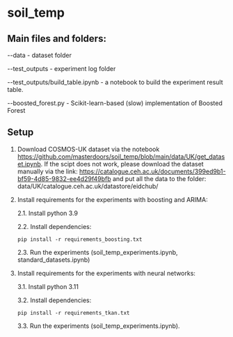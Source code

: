 # soil_temp

## Main files and folders:
--data - dataset folder

--test_outputs - experiment log folder

--test_outputs/build_table.ipynb - a notebook to build the experiment result table.

--boosted_forest.py - Scikit-learn-based (slow) implementation of Boosted Forest

## Setup
1. Download COSMOS-UK dataset via the notebook https://github.com/masterdoors/soil_temp/blob/main/data/UK/get_dataset.ipynb. If the scipt does not work, please download the dataset manually via the link: https://catalogue.ceh.ac.uk/documents/399ed9b1-bf59-4d85-9832-ee4d29f49bfb and put all the data to the folder: data/UK/catalogue.ceh.ac.uk/datastore/eidchub/
2. Install requirements for the experiments with boosting and ARIMA:
   
   2.1. Install python 3.9
   
   2.2. Install dependencies:
   
       pip install -r requirements_boosting.txt
   
   2.3. Run the experiments (soil_temp_experiments.ipynb, standard_datasets.ipynb)
3. Install requirements for the experiments with neural networks:
   
   3.1. Install python 3.11
   
   3.2. Install dependencies:
   
       pip install -r requirements_tkan.txt
   
   3.3. Run the experiments (soil_temp_experiments.ipynb).
